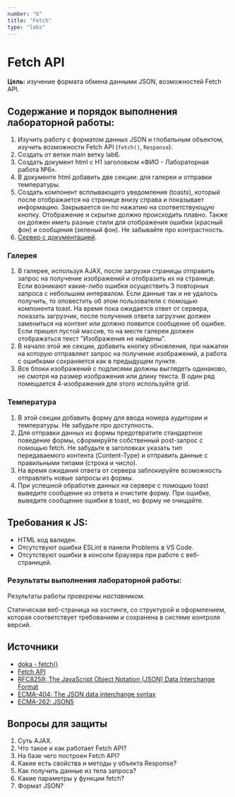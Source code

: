 ```yaml
---
number: "6"
title: "Fetch"
type: "labs"
---
```


# Fetch API

**Цель:** изучение формата обмена данными JSON, возможностей Fetch API.

## Содержание и порядок выполнения лабораторной работы:

1. Изучить работу с форматом данных JSON и глобальным объектом, изучить возможности Fetch API (`fetch()`, `Response`).
1. Создать от ветки main ветку lab6.
1. Создать документ html с H1 заголовком «ФИО - Лабораторная работа №6».
1. В документе html добавить две секции: для галереи и отправки температуры.
1. Создать компонент всплывающего уведомления (toasts), который после отображается на странице внизу справа и показывает информацию. Закрывается он по нажатию на соответствующую кнопку. Отображение и скрытие должно происходить плавно. Также он должен иметь разные стили для отображения ошибки (красный фон) и сообщения (зеленый фон). Не забывайте про контрастность.
1. [Сервер с документацией](http://194.67.93.117:80/api/).

### Галерея

1. В галерее, используя AJAX, после загрузки страницы отправить запрос на получение изображений и отобразить их на странице. Если возникают какие-либо ошибки осуществить 3 повторных запроса с небольшим интервалом. Если данные так и не удалось получить, то оповестить об этом пользователя с помощью компонента toast. На время пока ожидается ответ от сервера, показать загрузчик, после получения ответа загрузчик должен замениться на контент или должно появится сообщение об ошибке. Если пришел пустой массив, то на месте галереи должен отображаться текст "Изображения не найдены".
1. В начало этой же секции, добавить кнопку обновления, при нажатии на которую отправляет запрос на получение изображений, а работа с ошибками сохраняется как в предыдущем пункте.
1. Все блоки изображений с подписями должны выглядеть одинаково, не смотря на размер изображения или длину текста. В один ряд помещается 4-изображения для этого используйте grid.

### Температура

1. В этой секции добавить форму для ввода номера аудитории и температуры. Не забудьте про доступность.
1. Для отправки данных из формы предотвратите стандартное поведение формы, сформируйте собственный post-запрос с помощью fetch. Не забудьте в заголовках указать тип передаваемого контента (Content-Type) и отправить данные с правильными типами (строка и число).
1. На время ожидания ответа от сервера заблокируйте возможность отправлять новые запросы из формы.
1. При успешной обработке данных на сервере с помощью toast выведите сообщение из ответа и очистите форму. При ошибке, выведите сообщение ошибки в toast, но форму не очищайте.

## Требования к JS:

- HTML код валиден.
- Отсутствуют ошибки ESLint в панели Problems в VS Code.
- Отсутствуют ошибки в консоли браузера при работе с веб-страницей.

### Результаты выполнения лабораторной работы:

Результаты работы _проверены наставником_.

Статическая веб-страница на хостинге, со структурой и оформлением, которая соответствует требованиям и сохранена в системе контроля версий.

## Источники

- [doka - fetch()](https://doka.guide/js/fetch/)
- [Fetch API](https://developer.mozilla.org/ru/docs/Web/API/Fetch_API)
- [RFC8259: The JavaScript Object Notation (JSON) Data Interchange Format](https://datatracker.ietf.org/doc/html/rfc8259)
- [ECMA-404: The JSON data interchange syntax](https://www.ecma-international.org/publications-and-standards/standards/ecma-404/)
- [ECMA-262: JSON5](https://262.ecma-international.org/11.0/#sec-json-object)

## Вопросы для защиты

1. Суть AJAX.
1. Что такое и как работает Fetch API?
1. На базе чего построен Fetch API?
1. Какие есть свойства и методы у объекта Response?
1. Как получить данные из тела запроса?
1. Какие параметры у функции fetch?
1. Формат JSON?